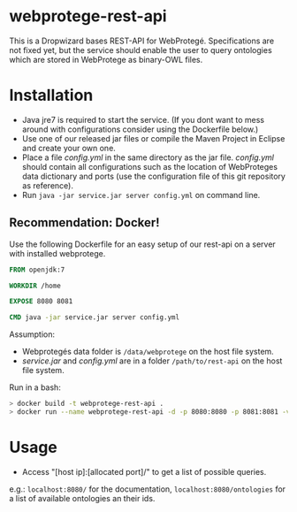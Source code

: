 # webprotege-rest-api

This is a Dropwizard bases REST-API for WebProtegé. Specifications are not fixed yet, but the service should enable the user to query ontologies which are stored in WebProtege as binary-OWL files.

# Installation

* Java jre7 is required to start the service. (If you dont want to mess around with configurations consider using the Dockerfile below.)
* Use one of our released jar files or compile the Maven Project in Eclipse and create your own one.
* Place a file *config.yml* in the same directory as the jar file. *config.yml* should contain all configurations such as the location of WebProteges data dictionary and ports (use the configuration file of this git repository as reference).
* Run `java -jar service.jar server config.yml` on command line.

## Recommendation: Docker!
Use the following Dockerfile for an easy setup of our rest-api on a server with installed webprotege.

```Dockerfile
FROM openjdk:7

WORKDIR /home

EXPOSE 8080 8081

CMD java -jar service.jar server config.yml
```

Assumption:
* Webprotegés data folder is `/data/webprotege` on the host file system.
* *service.jar* and *config.yml* are in a folder `/path/to/rest-api` on the host file system.

Run in a bash:
```bash
> docker build -t webprotege-rest-api .
> docker run --name webprotege-rest-api -d -p 8080:8080 -p 8081:8081 -v /data/webprotege:/data/webprotege -v /path/to/rest-api:/home webprotege-rest-api
```

# Usage

* Access "[host ip]:[allocated port]/" to get a list of possible queries.

e.g.: `localhost:8080/` for the documentation, `localhost:8080/ontologies` for a list of available ontologies an their ids.